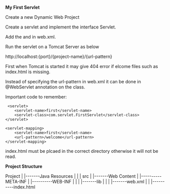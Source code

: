 **My First Servlet**

Create a new Dynamic Web Project

Create a servlet and implement the interface Servlet.

Add the <servlet> and <servlet-mapping> in web.xml.

Run the servlet on a Tomcat Server as below

http://localhost:{port}/{project-name}/{url-pattern}

First when Tomcat is started it may give 404 error if elcome files such as index.html is missing.

Instead of specifying the url-pattern in web.xml it can be done in @WebServlet annotation on the class.

Important code to remember:

	 <servlet>
		<servlet-name>first</servlet-name>
		<servlet-class>com.servlet.FirstServlet</servlet-class>
	</servlet>

	<servlet-mapping>
		<servlet-name>first</servlet-name>
		<url-pattern>/welcome</url-pattern>
	</servlet-mapping>
	
index.html must be plcaed in the correct directory otherwise it will not be read.

**Project Structure**

Project
   |
   |-------Java Resources
   |            |
   |           src
   |
   |-------Web Content
                |
                |----------META-INF
                |
                |----------WEB-INF
                |             |
                |             |-------lib
                |             |
                |             |-------web.xml
                |
                |
                |----------index.html             